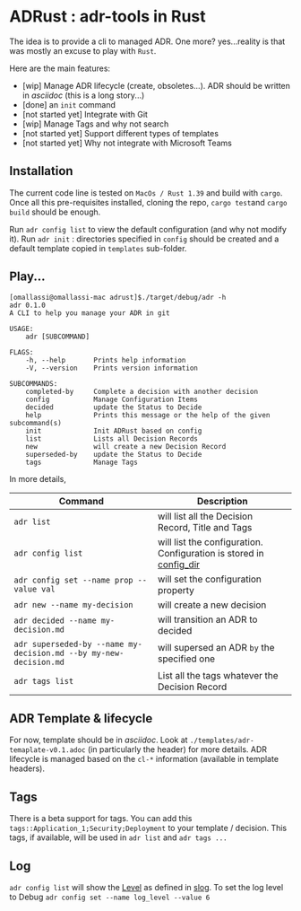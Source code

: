 # ADRust : adr-tools in Rust

The idea is to provide a cli to managed ADR. One more? yes...reality is that was mostly an excuse to play with `Rust`. 

Here are the main features: 
* [wip] Manage ADR lifecycle (create, obsoletes...). ADR should be written in _asciidoc_ (this is a long story...) 
* [done] an `init` command
* [not started yet] Integrate with Git
* [wip] Manage Tags and why not search
* [not started yet] Support different types of templates
* [not started yet] Why not integrate with Microsoft Teams

## Installation 
The current code line is tested on `MacOs / Rust 1.39` and build with `cargo`. Once all this pre-requisites installed, cloning the repo, `cargo test`and `cargo build` should be enough. 

Run `adr config list` to view the default configuration (and why not modify it). Run `adr init` : directories specified in `config` should be created and a default template copied in `templates` sub-folder. 


## Play...

```
[omallassi@omallassi-mac adrust]$./target/debug/adr -h
adr 0.1.0
A CLI to help you manage your ADR in git

USAGE:
    adr [SUBCOMMAND]

FLAGS:
    -h, --help       Prints help information
    -V, --version    Prints version information

SUBCOMMANDS:
    completed-by     Complete a decision with another decision
    config           Manage Configuration Items
    decided          update the Status to Decide
    help             Prints this message or the help of the given subcommand(s)
    init             Init ADRust based on config
    list             Lists all Decision Records
    new              will create a new Decision Record
    superseded-by    update the Status to Decide
    tags             Manage Tags
```

In more details, 

| Command        | Description           |
| ------------- | ------------- |
| `adr list`      | will list all the Decision Record, Title and Tags |
| `adr config list`     | will list the configuration. Configuration is stored in [config_dir](https://docs.rs/directories/2.0.2/directories/struct.ProjectDirs.html#method.config_dir) |
| `adr config set --name prop --value val`      | will set the configuration property |
| `adr new --name my-decision`      | will create a new decision  |
| `adr decided --name my-decision.md`      | will transition an ADR to decided |
| `adr superseded-by --name my-decision.md --by my-new-decision.md`      | will supersed an ADR `by` the specified one |
| `adr tags list`      | List all the tags whatever the Decision Record |

## ADR Template & lifecycle

For now, template should be in _asciidoc_. Look at `./templates/adr-temaplate-v0.1.adoc` (in particularly the header) for more details. ADR lifecycle is managed based on the `cl-*` information (available in template headers).

## Tags
There is a beta support for tags. You can add this `tags::Application_1;Security;Deployment` to your template / decision.
This tags, if available, will be used in `adr list` and `adr tags ...`

## Log 
`adr config list` will show the [Level](https://docs.rs/slog/2.5.2/slog/enum.Level.html#method.as_usize) as defined in [slog](https://docs.rs/slog/2.5.2/slog/). 
To set the log level to Debug `adr config set --name log_level --value 6`

